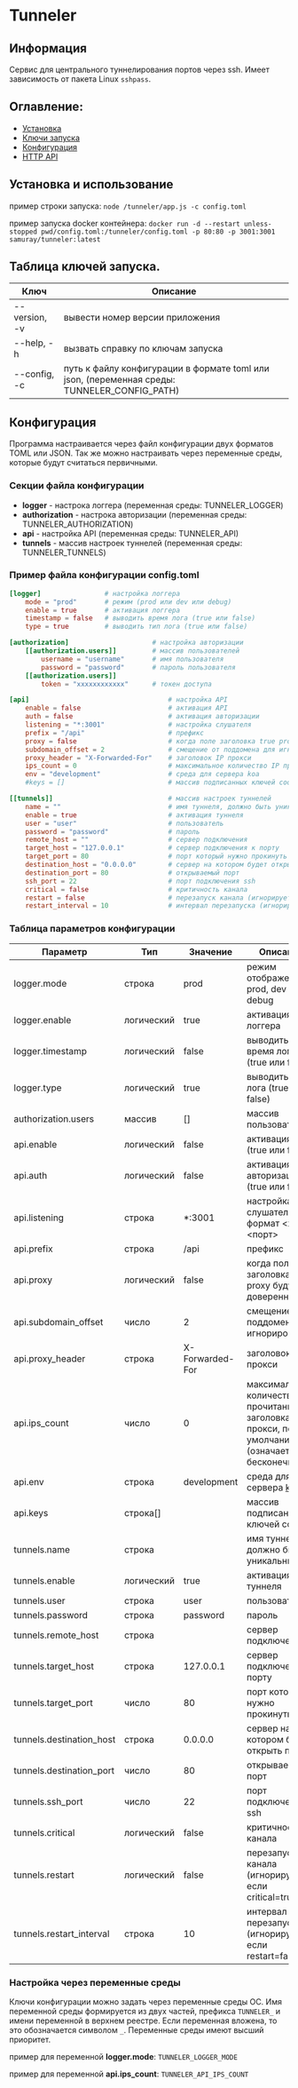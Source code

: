 # Tunneler

## Информация

Сервис для центрального туннелирования портов через ssh. Имеет зависимость от пакета Linux `sshpass`.

## Оглавление:
- [Установка](#install)
- [Ключи запуска](#launch)
- [Конфигурация](#configuration)
- [HTTP API](API.md)

## <a name="install"></a> Установка и использование

пример строки запуска: `node /tunneler/app.js -c config.toml`

пример запуска docker контейнера: `docker run -d --restart unless-stopped pwd/config.toml:/tunneler/config.toml -p 80:80 -p 3001:3001 samuray/tunneler:latest`

## <a name="launch"></a> Таблица ключей запуска.
Ключ | Описание
------------ | -------------
--version, -v | вывести номер версии приложения
--help, -h | вызвать справку по ключам запуска
--config, -c | путь к файлу конфигурации в формате toml или json, (переменная среды: TUNNELER_CONFIG_PATH)

## <a name="configuration"></a> Конфигурация

Программа настраивается через файл конфигурации двух форматов TOML или JSON. Так же можно настраивать через переменные среды, которые будут считаться первичными.

### Секции файла конфигурации

- **logger** - настрока логгера (переменная среды: TUNNELER_LOGGER)
- **authorization** - настрока авторизации (переменная среды: TUNNELER_AUTHORIZATION)
- **api** - настройка API (переменная среды: TUNNELER_API)
- **tunnels** - массив настроек туннелей (переменная среды: TUNNELER_TUNNELS)

### Пример файла конфигурации config.toml

```toml
[logger]                # настройка логгера
    mode = "prod"       # режим (prod или dev или debug)
    enable = true       # активация логгера
    timestamp = false   # выводить время лога (true или false)
    type = true         # выводить тип лога (true или false)

[authorization]                     # настройка авторизации
    [[authorization.users]]         # массив пользователей
        username = "username"       # имя пользователя
        password = "password"       # пароль пользователя
    [[authorization.users]]
        token = "xxxxxxxxxxxx"      # токен доступа

[api]                                   # настройка API
    enable = false                      # активация API
    auth = false                        # активация авторизации
    listening = "*:3001"                # настройка слушателя
    prefix = "/api"                     # префикс
    proxy = false                       # когда поле заголовка true proxy будут доверенным
    subdomain_offset = 2                # смещение от поддомена для игнорирования
    proxy_header = "X-Forwarded-For"    # заголовок IP прокси
    ips_count = 0                       # максимальное количество IP прочитанное из заголовка прокси, по умолчанию 0 (означает бесконечность)
    env = "development"                 # среда для сервера koa
    #keys = []                          # массив подписанных ключей cookie

[[tunnels]]                             # массив настроек туннелей
    name = ""                           # имя туннеля, должно быть уникальным
    enable = true                       # активация туннеля
    user = "user"                       # пользователь
    password = "password"               # пароль
    remote_host = ""                    # сервер подключения
    target_host = "127.0.0.1"           # сервер подключения к порту
    target_port = 80                    # порт который нужно прокинуть
    destination_host = "0.0.0.0"        # сервер на котором будет открыть порт
    destination_port = 80               # открываемый порт
    ssh_port = 22                       # порт подключения ssh
    critical = false                    # критичность канала
    restart = false                     # перезапуск канала (игнорируется если critical=true)
    restart_interval = 10               # интервал перезапуска (игнорируется если restart=false)
```

### Таблица параметров конфигурации

| Параметр | Тип | Значение | Описание |
| ----- | ----- | ----- | ----- |
| logger.mode |строка | prod | режим отображения prod, dev или debug |
| logger.enable | логический | true | активация логгера |
| logger.timestamp | логический | false | выводить время лога (true или false) |
| logger.type | логический | true | выводить тип лога (true или false) |
| authorization.users | массив | [] | массив пользователей |
| api.enable | логический | false | активация API (true или false) |
| api.auth | логический | false | активация авторизации (true или false) |
| api.listening | строка | *:3001 | настройка слушателя, формат <хост>:<порт> |
| api.prefix | строка | /api | префикс |
| api.proxy | логический | false | когда поле заголовка true proxy будут доверенным |
| api.subdomain_offset | число | 2 | смещение от поддомена для игнорирования |
| api.proxy_header | строка | X-Forwarded-For | заголовок IP прокси |
| api.ips_count | число | 0 | максимальное количество IP прочитанное из заголовка прокси, по умолчанию 0 (означает бесконечность) |
| api.env | строка | development | среда для сервера [koa](https://www.npmjs.com/package/koa) |
| api.keys | строка[] |  | массив подписанных ключей cookie |
| tunnels.name | строка |  | имя туннеля, должно быть уникальным |
| tunnels.enable | логический | true | активация туннеля|
| tunnels.user | строка | user | пользователь |
| tunnels.password | строка | password | пароль |
| tunnels.remote_host | строка |  | сервер подключения |
| tunnels.target_host | строка | 127.0.0.1 | сервер подключения к порту |
| tunnels.target_port | число | 80 | порт который нужно прокинуть |
| tunnels.destination_host | строка | 0.0.0.0 | сервер на котором будет открыть порт |
| tunnels.destination_port | число | 80 | открываемый порт |
| tunnels.ssh_port | число | 22 | порт подключения ssh |
| tunnels.critical | логический | false | критичность канала |
| tunnels.restart | логический | false | перезапуск канала (игнорируется если critical=true) |
| tunnels.restart_interval | строка | 10 | интервал перезапуска (игнорируется если restart=false) |

### Настройка через переменные среды

Ключи конфигурации можно задать через переменные среды ОС. Имя переменной среды формируется из двух частей, префикса `TUNNELER_` и имени переменной в верхнем реестре. Если переменная вложена, то это обозначается символом `_`. Переменные среды имеют высший приоритет.

пример для переменной **logger.mode**: `TUNNELER_LOGGER_MODE`

пример для переменной **api.ips_count**: `TUNNELER_API_IPS_COUNT`
